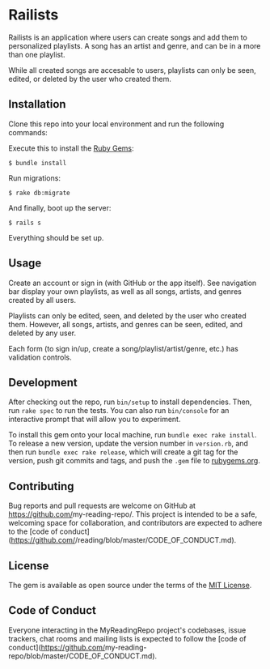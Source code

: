 # Railists

Railists is an application where users can create songs and add them to personalized playlists. A song has an artist and genre, and can be in a more than one playlist.

While all created songs are accesable to users, playlists can only be seen, edited, or deleted by the user who created them.

## Installation

Clone this repo into your local environment and run the following commands:

Execute this to install the [Ruby Gems](https://rubygems.org/):

    $ bundle install

Run migrations:

    $ rake db:migrate 

And finally, boot up the server:

    $ rails s

Everything should be set up.

## Usage

Create an account or sign in (with GitHub or the app itself). See navigation bar display your own playlists, as well as all songs, artists, and genres created by all users.

Playlists can only be edited, seen, and deleted by the user who created them. However, all songs, artists, and genres can be seen, edited, and deleted by any user.

Each form (to sign in/up, create a song/playlist/artist/genre, etc.) has validation controls.

## Development

After checking out the repo, run `bin/setup` to install dependencies. Then, run `rake spec` to run the tests. You can also run `bin/console` for an interactive prompt that will allow you to experiment.

To install this gem onto your local machine, run `bundle exec rake install`. To release a new version, update the version number in `version.rb`, and then run `bundle exec rake release`, which will create a git tag for the version, push git commits and tags, and push the `.gem` file to [rubygems.org](https://rubygems.org).

## Contributing

Bug reports and pull requests are welcome on GitHub at https://github.com/<github username>my-reading-repo/. This project is intended to be a safe, welcoming space for collaboration, and contributors are expected to adhere to the [code of conduct](https://github.com/<github username>/reading/blob/master/CODE_OF_CONDUCT.md).


## License

The gem is available as open source under the terms of the [MIT License](https://opensource.org/licenses/MIT).

## Code of Conduct

Everyone interacting in the MyReadingRepo project's codebases, issue trackers, chat rooms and mailing lists is expected to follow the [code of conduct](https://github.com/<github username>my-reading-repo/blob/master/CODE_OF_CONDUCT.md).
